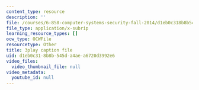 ```yaml
---
content_type: resource
description: ''
file: /courses/6-858-computer-systems-security-fall-2014/d1eb0c318b8b545da4aea6720d3992e6_2PO8h1pVW50.vtt
file_type: application/x-subrip
learning_resource_types: []
ocw_type: OCWFile
resourcetype: Other
title: 3play caption file
uid: d1eb0c31-8b8b-545d-a4ae-a6720d3992e6
video_files:
  video_thumbnail_file: null
video_metadata:
  youtube_id: null
---
```

